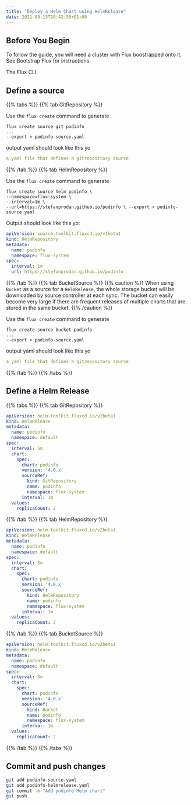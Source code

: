 ```yaml
---
title: "Deploy a Helm Chart using HelmRelease"
date: 2021-09-15T20:42:50+01:00
---
```


## Before You Begin

To follow the guide, you will need a cluster with Flux boostrapped onto it. See Bootstrap Flux for instructions.

The Flux CLI

## Define a source

{{% tabs %}}
{{% tab GitRepository %}}

Use the ``flux create`` command to generate

```shell
flux create source git podinfo
...
--export > podinfo-source.yaml
```

output yaml should look like this yo

```yaml
a yaml file that defines a gitrepository source
```

{{% /tab %}}
{{% tab HelmRepository %}}

Use the ``flux create`` command to generate

```shell
flux create source helm podinfo \ 
--namespace=flux-system \
--interval=1m \
--url=https://stefanprodan.github.io/podinfo \ --export > podinfo-source.yaml
```

Output should look like this yo:

```yaml
apiVersion: source.toolkit.fluxcd.io/v1beta1
kind: HelmRepository
metadata:
  name: podinfo
  namespace: flux-system
spec:
  interval: 1m
  url: https://stefanprodan.github.io/podinfo
```
{{% /tab %}}
{{% tab BucketSource %}}
{{% caution %}}
When using `Bucket` as a source for a `HelmRelease`, the whole storage bucket will be downloaded by source controller at each sync. The
bucket can easily become very large if there are frequent releases of multiple charts
that are stored in the same bucket.
{{% /caution %}}

Use the ``flux create`` command to generate

```shell
flux create source bucket podinfo
...
--export > podinfo-source.yaml
```

output yaml should look like this yo

```yaml
a yaml file that defines a gitrepository source
```

{{% /tab %}}
{{% /tabs %}}

## Define a Helm Release

{{% tabs %}}
{{% tab GitRepository %}}

```yaml
apiVersion: helm.toolkit.fluxcd.io/v2beta1
kind: HelmRelease
metadata:
  name: podinfo
  namespace: default
spec:
  interval: 5m
  chart:
    spec:
      chart: podinfo
      version: '4.0.x'
      sourceRef:
        kind: GitRepository
        name: podinfo
        namespace: flux-system
      interval: 1m
  values:
    replicaCount: 2
```

{{% /tab %}}
{{% tab HelmRepository %}}

```yaml
apiVersion: helm.toolkit.fluxcd.io/v2beta1
kind: HelmRelease
metadata:
  name: podinfo
  namespace: default
spec:
  interval: 5m
  chart:
    spec:
      chart: podinfo
      version: '4.0.x'
      sourceRef:
        kind: HelmRepository
        name: podinfo
        namespace: flux-system
      interval: 1m
  values:
    replicaCount: 2
```

{{% /tab %}}
{{% tab BucketSource %}}
```yaml
apiVersion: helm.toolkit.fluxcd.io/v2beta1
kind: HelmRelease
metadata:
  name: podinfo
  namespace: default
spec:
  interval: 5m
  chart:
    spec:
      chart: podinfo
      version: '4.0.x'
      sourceRef:
        kind: Bucket
        name: podinfo
        namespace: flux-system
      interval: 1m
  values:
    replicaCount: 2
```
{{% /tab %}}
{{% /tabs %}}

## Commit and push changes

```bash
git add podinfo-source.yaml
git add podinfo-helmrelease.yaml
git commit -m "Add podinfo Helm chart"
git push
```